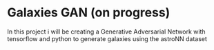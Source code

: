 # Galaxies GAN (on progress)
In this project i will be creating a Generative Adversarial Network with tensorflow and python to generate galaxies using the astroNN dataset
